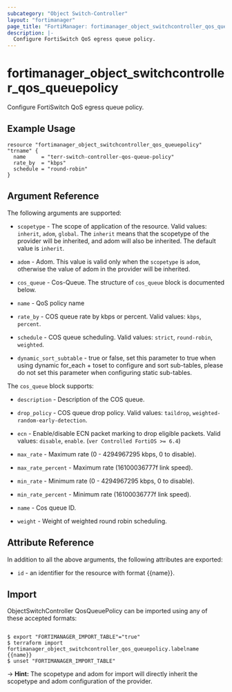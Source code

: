 ```yaml
---
subcategory: "Object Switch-Controller"
layout: "fortimanager"
page_title: "FortiManager: fortimanager_object_switchcontroller_qos_queuepolicy"
description: |-
  Configure FortiSwitch QoS egress queue policy.
---
```


# fortimanager_object_switchcontroller_qos_queuepolicy
Configure FortiSwitch QoS egress queue policy.

## Example Usage

```hcl
resource "fortimanager_object_switchcontroller_qos_queuepolicy" "trname" {
  name     = "terr-switch-controller-qos-queue-policy"
  rate_by  = "kbps"
  schedule = "round-robin"
}
```

## Argument Reference


The following arguments are supported:

* `scopetype` - The scope of application of the resource. Valid values: `inherit`, `adom`, `global`. The `inherit` means that the scopetype of the provider will be inherited, and adom will also be inherited. The default value is `inherit`.
* `adom` - Adom. This value is valid only when the `scopetype` is `adom`, otherwise the value of adom in the provider will be inherited.

* `cos_queue` - Cos-Queue. The structure of `cos_queue` block is documented below.
* `name` - QoS policy name
* `rate_by` - COS queue rate by kbps or percent. Valid values: `kbps`, `percent`.

* `schedule` - COS queue scheduling. Valid values: `strict`, `round-robin`, `weighted`.

* `dynamic_sort_subtable` - true or false, set this parameter to true when using dynamic for_each + toset to configure and sort sub-tables, please do not set this parameter when configuring static sub-tables.

The `cos_queue` block supports:

* `description` - Description of the COS queue.
* `drop_policy` - COS queue drop policy. Valid values: `taildrop`, `weighted-random-early-detection`.

* `ecn` - Enable/disable ECN packet marking to drop eligible packets. Valid values: `disable`, `enable`.
 (`ver Controlled FortiOS >= 6.4`)
* `max_rate` - Maximum rate (0 - 4294967295 kbps, 0 to disable).
* `max_rate_percent` - Maximum rate (16100036777f link speed).
* `min_rate` - Minimum rate (0 - 4294967295 kbps, 0 to disable).
* `min_rate_percent` - Minimum rate (16100036777f link speed).
* `name` - Cos queue ID.
* `weight` - Weight of weighted round robin scheduling.


## Attribute Reference

In addition to all the above arguments, the following attributes are exported:
* `id` - an identifier for the resource with format {{name}}.

## Import

ObjectSwitchController QosQueuePolicy can be imported using any of these accepted formats:
```

$ export "FORTIMANAGER_IMPORT_TABLE"="true"
$ terraform import fortimanager_object_switchcontroller_qos_queuepolicy.labelname {{name}}
$ unset "FORTIMANAGER_IMPORT_TABLE"
```
-> **Hint:** The scopetype and adom for import will directly inherit the scopetype and adom configuration of the provider.
